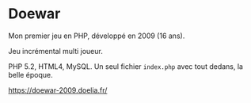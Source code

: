 # Doewar

Mon premier jeu en PHP, développé en 2009 (16 ans).

Jeu incrémental multi joueur.

PHP 5.2, HTML4, MySQL. Un seul fichier `index.php` avec tout dedans, la belle époque.

https://doewar-2009.doelia.fr/
